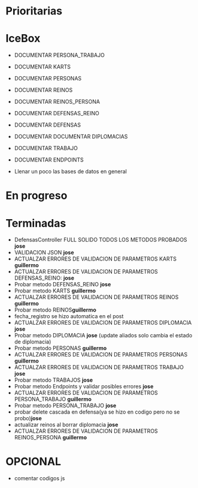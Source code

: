 # Prioritarias

# IceBox

* DOCUMENTAR PERSONA_TRABAJO
* DOCUMENTAR KARTS
* DOCUMENTAR PERSONAS
* DOCUMENTAR REINOS
* DOCUMENTAR REINOS_PERSONA
* DOCUMENTAR DEFENSAS_REINO
* DOCUMENTAR DEFENSAS
* DOCUMENTAR DOCUMENTAR DIPLOMACIAS
* DOCUMENTAR TRABAJO
* DOCUMENTAR ENDPOINTS

* Llenar un poco las bases de datos en general

# En progreso

# Terminadas
* DefensasController FULL SOLIDO TODOS LOS METODOS PROBADOS **jose**
* VALIDACION JSON **jose**
* ACTUALZAR ERRORES DE VALIDACION DE PARAMETROS KARTS **guillermo**
* ACTUALZAR ERRORES DE VALIDACION DE PARAMETROS DEFENSAS_REINO: **jose**
* Probar metodo DEFENSAS_REINO **jose**
* Probar metodo KARTS **guillermo**
* ACTUALZAR ERRORES DE VALIDACION DE PARAMETROS REINOS **guillermo**
* Probar metodo REINOS**guillermo**
* fecha_registro se hizo automatica en el post
* ACTUALZAR ERRORES DE VALIDACION DE PARAMETROS DIPLOMACIA **jose**
* Probar metodo DIPLOMACIA **jose** (update aliados solo cambia el estado de diplomacia)
* Probar metodo PERSONAS **guillermo**
* ACTUALZAR ERRORES DE VALIDACION DE PARAMETROS PERSONAS **guillermo**
* ACTUALZAR ERRORES DE VALIDACION DE PARAMETROS TRABAJO **jose**
* Probar metodo TRABAJOS **jose**
* Probar metodo Endpoints y validar posibles errores **jose**
* ACTUALZAR ERRORES DE VALIDACION DE PARAMETROS PERSONA_TRABAJO **guillermo**
* Probar metodo PERSONA_TRABAJO **jose**
* probar delete cascada en defensa(ya se hizo en codigo pero no se probo)**jose**
* actualizar reinos al borrar diplomacia **jose**
* ACTUALZAR ERRORES DE VALIDACION DE PARAMETROS REINOS_PERSONA **guillermo**


# OPCIONAL
* comentar codigos js 